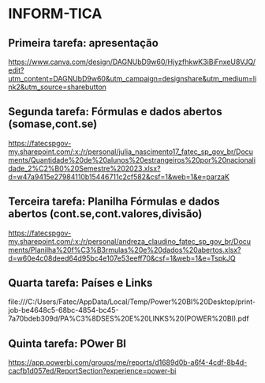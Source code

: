 # INFORM-TICA
## Primeira tarefa: apresentação 
https://www.canva.com/design/DAGNUbD9w60/HjyzfhkwK3iBiFnxeU8VJQ/edit?utm_content=DAGNUbD9w60&utm_campaign=designshare&utm_medium=link2&utm_source=sharebutton
## Segunda tarefa: Fórmulas e dados abertos (somase,cont.se)
https://fatecspgov-my.sharepoint.com/:x:/r/personal/julia_nascimento17_fatec_sp_gov_br/Documents/Quantidade%20de%20alunos%20estrangeiros%20por%20nacionalidade_2%C2%B0%20Semestre%202023.xlsx?d=w47a9415e27984110b15446711c2cf582&csf=1&web=1&e=parzaK
## Terceira tarefa: Planilha Fórmulas e dados abertos (cont.se,cont.valores,divisão)
https://fatecspgov-my.sharepoint.com/:x:/r/personal/andreza_claudino_fatec_sp_gov_br/Documents/Planilha%20f%C3%B3rmulas%20e%20dados%20abertos.xlsx?d=w60e4c08deed64d95bc4e107e53eeff70&csf=1&web=1&e=TspkJQ
## Quarta tarefa: Países e Links
file:///C:/Users/Fatec/AppData/Local/Temp/Power%20BI%20Desktop/print-job-be4648c5-68bc-4854-bc45-7a70bdeb309d/PA%C3%8DSES%20E%20LINKS%20(POWER%20BI).pdf
## Quinta tarefa: POwer BI
https://app.powerbi.com/groups/me/reports/d1689d0b-a6f4-4cdf-8b4d-cacfb1d057ed/ReportSection?experience=power-bi
